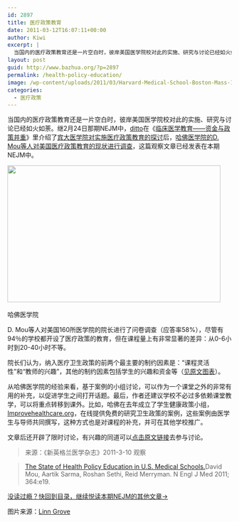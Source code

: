 ```yaml
---
id: 2897
title: 医疗政策教育
date: 2011-03-12T16:07:11+00:00
author: Kiwi
excerpt: |
  当国内的医疗政策教育还是一片空白时，彼岸美国医学院校对此的实施、研究与讨论已经如火如荼。哈佛医学院的D. Mou等人就对美国医疗政策教育的现状进行调查，他们的实践和思考对于国内的我们来说，也有很多启示。
layout: post
guid: http://www.bazhua.org/?p=2897
permalink: /health-policy-education/
image: /wp-content/uploads/2011/03/Harvard-Medical-School-Boston-Mass-125x125.jpg
categories:
  - 医疗政策
---
```

当国内的医疗政策教育还是一片空白时，彼岸美国医学院校对此的实施、研究与讨论已经如火如荼。继2月24日那期NEJM中，[ditto](http://www.bazhua.org/author/ditto/)在《<a rel="bookmark" href="http://www.bazhua.org/2011/03/medical-education-value-and-policy.html">临床医学教育——资金与政策并重</a>》里介绍了[宾大医学院对实施医疗政策教育的探讨](http://www.nejm.org/doi/full/10.1056/NEJMp1009202)后，[哈佛医学院的D. Mou等人对美国医疗政策教育的现状进行调查](http://healthpolicyandreform.nejm.org/?p=13828&query=home)，这篇观察文章已经发表在本期NEJM中。

<div id="attachment_2902" style="width: 489px" class="wp-caption alignnone">
  <a href="/wp-content/uploads/2011/03/Harvard-Medical-School-Boston-Mass.jpg"><img class="size-full wp-image-2902" title="Harvard Medical School Boston Mass" src="/wp-content/uploads/2011/03/Harvard-Medical-School-Boston-Mass.jpg" alt="" width="479" height="308" srcset="/wp-content/uploads/2011/03/Harvard-Medical-School-Boston-Mass.jpg 799w, /wp-content/uploads/2011/03/Harvard-Medical-School-Boston-Mass-150x96.jpg 150w, /wp-content/uploads/2011/03/Harvard-Medical-School-Boston-Mass-300x192.jpg 300w" sizes="(max-width: 479px) 100vw, 479px" /></a>
  
  <p class="wp-caption-text">
    哈佛医学院
  </p>
</div>

D. Mou等人对美国160所医学院的院长进行了问卷调查（应答率58%），尽管有94％的学校都开设了医疗政策的教育，但在课程量上有非常显著的差异：从0-6小时到20-40小时不等。

院长们认为，纳入医疗卫生政策的前两个最主要的制约因素是：“课程灵活性”和“教师的兴趣”，其他的制约因素包括学生的兴趣和资金等（[见原文图表](http://healthpolicyandreform.nejm.org/wp-content/uploads/2011/02/20110223_mou_f1_p1101603_2x.jpg)）。

从哈佛医学院的经验来看，基于案例的小组讨论，可以作为一个课堂之外的非常有用的补充，以促进学生之间打开话题。最后，作者还建议学校不必过多依赖课堂教学，可以将重点转移到课外。比如，哈佛在去年成立了学生健康政策小组，<a href="http://improvehealthcare.org/" target="_blank">Improvehealthcare.org</a>，在线提供免费的研究卫生政策的案例，这些案例由医学生与导师共同撰写，这种方式也是对课程的补充，并可在其他学校推广。

文章后还开辟了限时讨论，有兴趣的同道可以[点击原文链接](http://healthpolicyandreform.nejm.org/?p=13828&query=home)去参与讨论。

> 来源：《新英格兰医学杂志》2011-3-10 观察
  
> [The State of Health Policy Education in U.S. Medical Schools.](http://healthpolicyandreform.nejm.org/?p=13828&query=home)David Mou, Aartik Sarma, Roshan Sethi, Reid Merryman. N Engl J Med 2011; 364:e19.

[没读过瘾？快回到目录，继续悦读本期NEJM的其他文章→](http://www.bazhua.org/2011/03/nejm11-3-10.html)

图片来源：[Linn Grove](http://www.linngroveiowa.org/Harvard%20Medical%20School%20Boston%20Mass.jpg)
